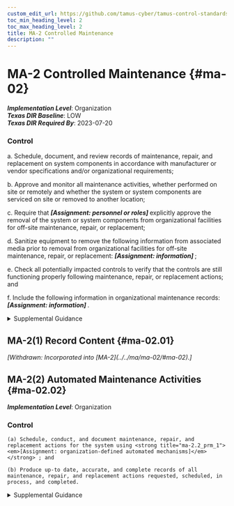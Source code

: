 ```yaml
---
custom_edit_url: https://github.com/tamus-cyber/tamus-control-standards/tree/main/content/tamus.edu/TAMUS_profile.xml
toc_min_heading_level: 2
toc_max_heading_level: 2
title: MA-2 Controlled Maintenance
description: ""
---
```


# MA-2 Controlled Maintenance {#ma-02}

_**Implementation Level**_: Organization\
_**Texas DIR Baseline**_: LOW\
_**Texas DIR Required By**_: 2023-07-20

### Control

a. Schedule, document, and review records of maintenance, repair, and replacement on system components in accordance with manufacturer or vendor specifications and/or organizational requirements;

b. Approve and monitor all maintenance activities, whether performed on site or remotely and whether the system or system components are serviced on site or removed to another location;

c. Require that <strong title="ma-02_odp.01"> <em>[Assignment: personnel or roles]</em> </strong> explicitly approve the removal of the system or system components from organizational facilities for off-site maintenance, repair, or replacement;

d. Sanitize equipment to remove the following information from associated media prior to removal from organizational facilities for off-site maintenance, repair, or replacement: <strong title="ma-02_odp.02"> <em>[Assignment: information]</em> </strong>;

e. Check all potentially impacted controls to verify that the controls are still functioning properly following maintenance, repair, or replacement actions; and

f. Include the following information in organizational maintenance records: <strong title="ma-02_odp.03"> <em>[Assignment: information]</em> </strong>.

<details>
  <summary>Supplemental Guidance</summary>

Controlling system maintenance addresses the information security aspects of the system maintenance program and applies to all types of maintenance to system components conducted by local or nonlocal entities. Maintenance includes peripherals such as scanners, copiers, and printers. Information necessary for creating effective maintenance records includes the date and time of maintenance, a description of the maintenance performed, names of the individuals or group performing the maintenance, name of the escort, and system components or equipment that are removed or replaced. Organizations consider supply chain-related risks associated with replacement components for systems.

</details>

## MA-2(1) Record Content {#ma-02.01}


<prop xmlns="http://csrc.nist.gov/ns/oscal/1.0" name="status" value="withdrawn">
               <em>[Withdrawn: Incorporated into [MA-2](../../ma/ma-02/#ma-02).]</em>
            </prop>
            

## MA-2(2) Automated Maintenance Activities {#ma-02.02}

_**Implementation Level**_: Organization

### Control

    (a) Schedule, conduct, and document maintenance, repair, and replacement actions for the system using <strong title="ma-2.2_prm_1"> <em>[Assignment: organization-defined automated mechanisms]</em> </strong> ; and

    (b) Produce up-to date, accurate, and complete records of all maintenance, repair, and replacement actions requested, scheduled, in process, and completed.

<details>
  <summary>Supplemental Guidance</summary>

The use of automated mechanisms to manage and control system maintenance programs and activities helps to ensure the generation of timely, accurate, complete, and consistent maintenance records.

</details>

